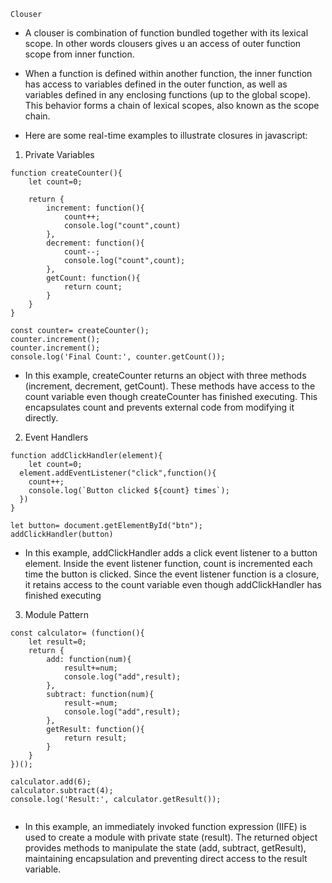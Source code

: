 `Clouser`

- A clouser is combination of function bundled together with its lexical scope. In other words clousers gives u an access of outer function scope from inner function.

- When a function is defined within another function, the inner function has access to variables defined in the outer function, as well as variables defined in any enclosing functions (up to the global scope). This behavior forms a chain of lexical scopes, also known as the scope chain.

- Here are some real-time examples to illustrate closures in javascript:

1. Private Variables

```
function createCounter(){
    let count=0;

    return {
        increment: function(){
            count++;
            console.log("count",count)
        },
        decrement: function(){
            count--;
            console.log("count",count);
        },
        getCount: function(){
            return count;
        }
    }
}

const counter= createCounter();
counter.increment();
counter.increment();
console.log('Final Count:', counter.getCount());

```

- In this example, createCounter returns an object with three methods (increment, decrement, getCount). These methods have access to the count variable even though createCounter has finished executing. This encapsulates count and prevents external code from modifying it directly.

2. Event Handlers

```
function addClickHandler(element){
    let count=0;
  element.addEventListener("click",function(){
    count++;
    console.log(`Button clicked ${count} times`);
  })
}

let button= document.getElementById("btn");
addClickHandler(button)

```

- In this example, addClickHandler adds a click event listener to a button element. Inside the event listener function, count is incremented each time the button is clicked. Since the event listener function is a closure, it retains access to the count variable even though addClickHandler has finished executing

3. Module Pattern

```
const calculator= (function(){
    let result=0;
    return {
        add: function(num){
            result+=num;
            console.log("add",result);
        },
        subtract: function(num){
            result-=num;
            console.log("add",result);
        },
        getResult: function(){
            return result;
        }
    }
})();

calculator.add(6);
calculator.subtract(4);
console.log('Result:', calculator.getResult());


```

- In this example, an immediately invoked function expression (IIFE) is used to create a module with private state (result). The returned object provides methods to manipulate the state (add, subtract, getResult), maintaining encapsulation and preventing direct access to the result variable.
